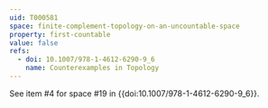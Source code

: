 ```yaml
---
uid: T000581
space: finite-complement-topology-on-an-uncountable-space
property: first-countable
value: false
refs:
  - doi: 10.1007/978-1-4612-6290-9_6
    name: Counterexamples in Topology
---
```


See item #4 for space #19 in {{doi:10.1007/978-1-4612-6290-9_6}}.
